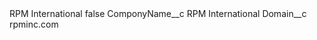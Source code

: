 <?xml version="1.0" encoding="UTF-8"?>
<CustomMetadata xmlns="http://soap.sforce.com/2006/04/metadata" xmlns:xsi="http://www.w3.org/2001/XMLSchema-instance" xmlns:xsd="http://www.w3.org/2001/XMLSchema">
    <label>RPM International</label>
    <protected>false</protected>
    <values>
        <field>ComponyName__c</field>
        <value xsi:type="xsd:string">RPM International</value>
    </values>
    <values>
        <field>Domain__c</field>
        <value xsi:type="xsd:string">rpminc.com</value>
    </values>
</CustomMetadata>
